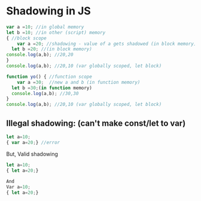 # Shadowing in JS

```js
var a =10; //in global memory
let b =10; //in other (script) memory
{ //block scope
	var a =20; //shadowing - value of a gets shadowed (in block memory)
  let b =20; //(in block memory)
console.log(a,b); //20,20
}
console.log(a,b); //20,10 (var globally scoped, let block)

function yo() { //function scope
	var a =30;  //new a and b (in function memory)
  let b =30;(in function memory)
  console.log(a,b); //30,30
}
console.log(a,b); //20,10 (var globally scoped, let block)
```

## Illegal shadowing: (can't make const/let to var)

```js
let a=10;
{ var a=20;} //error
```

But, Valid shadowing
```js
let a=10;
{ let a=20;} 
 
And 
Var a=10;
{ let a=20;} 
```
